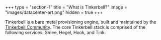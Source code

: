+++
type = "section-1"
title = "What is Tinkerbell?"
image = "images/datacenter-art.png"
hidden = true
+++

Tinkerbell is a bare metal provisioning engine, built and maintained by the [Tinkerbell Community](/community/).
The core Tinkerbell stack is comprised of the following services: Smee, Hegel, Hook, and Tink.
